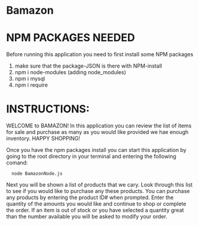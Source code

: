 # Bamazon

# NPM PACKAGES NEEDED
Before running this application you need to first install some NPM packages

  1) make sure that the package-JSON is there with NPM-install
  2) npm i node-modules (adding node_modules)
  3) npm i mysql
  4) npm i require
  
 # INSTRUCTIONS:
  WELCOME to BAMAZON! In this application you can review the list of items for sale and purchase as many as you would like provided we hae enough inventory. HAPPY SHOPPING!
  
  Once you have the npm packages install you can start this application by going to the root directory in your terminal and entering the following comand:
    
      node BamazonNode.js
      
  Next you will be shown a list of products that we cary. Look through this list to see if you would like to purchase any these products. You can purchase any products by entering the product ID# when prompted. Enter the quantity of the amounts you would like and continue to shop or complete the order. If an item is out of stock or you have selected a quantity great than the number available you will be asked to modify your order.
    
